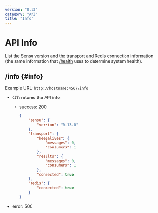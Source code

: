 ```yaml
---
version: "0.13"
category: "API"
title: "Info"
---
```


# API Info

List the Sensu version and the transport and Redis connection
information (the same information that [/health](api-health) uses to
determine system health).

## /info {#info}

Example URL: `http://hostname:4567/info`

* `GET`: returns the API info

    - success: 200:

      ~~~ json
      {
          "sensu": {
              "version": "0.13.0"
          },
          "transport": {
              "keepalives": {
                  "messages": 0,
                  "consumers": 1
              },
              "results": {
                  "messages": 0,
                  "consumers": 1
              },
              "connected": true
          },
          "redis": {
              "connected": true
          }
      }
      ~~~

- error: 500
